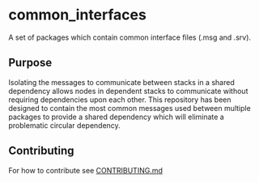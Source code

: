 # common_interfaces
A set of packages which contain common interface files (.msg and .srv).


## Purpose

Isolating the messages to communicate between stacks in a shared dependency allows nodes in dependent stacks to communicate without requiring dependencies upon each other.
This repository has been designed to contain the most common messages used between multiple packages to provide a shared dependency which will eliminate a problematic circular dependency.

## Contributing 

For how to contribute see [CONTRIBUTING.md](CONTRIBUTING.md)
